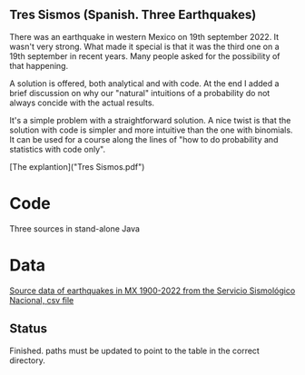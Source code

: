 ## Tres Sismos (Spanish. Three Earthquakes)

There was an earthquake in western Mexico on 19th september 2022. It wasn't very strong. What made it
special is that it was the third one on a 19th september in recent years. Many people asked for
the possibility of that happening.

A solution is offered, both analytical and with code. At the end I added a brief discussion on
why our "natural" intuitions of a probability do not always concide with the actual results.

It's a simple problem with a straightforward solution. A nice twist is that the solution with
code is simpler and more intuitive than the one with binomials. It can be used for a course
along the lines of "how to do probability and statistics with code only".

[The explantion]("Tres Sismos.pdf")


# Code

Three sources in stand-alone Java


# Data

[Source data of earthquakes in MX 1900-2022 from the Servicio Sismológico Nacional, csv file](SSNMX_catalogo_19000101_20220922.csv)


## Status

Finished. paths must be updated to point to the table in the correct directory.

